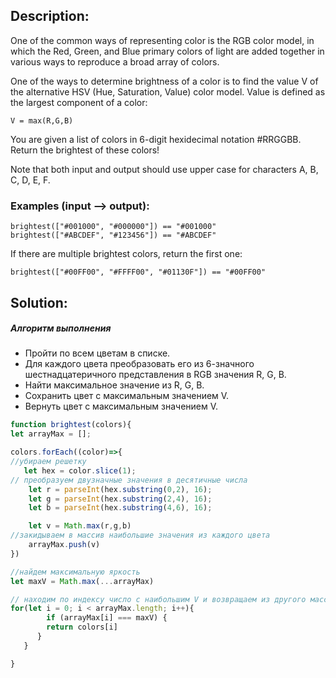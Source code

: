 ## Description:

One of the common ways of representing color is the RGB color model, in which the Red, Green, and Blue primary colors of light are added together in various ways to reproduce a broad array of colors.

One of the ways to determine brightness of a color is to find the value V of the alternative HSV (Hue, Saturation, Value) color model. Value is defined as the largest component of a color:

```
V = max(R,G,B)
```

You are given a list of colors in 6-digit hexidecimal notation #RRGGBB. Return the brightest of these colors!

Note that both input and output should use upper case for characters A, B, C, D, E, F.

### Examples (input --> output):

```
brightest(["#001000", "#000000"]) == "#001000"
brightest(["#ABCDEF", "#123456"]) == "#ABCDEF"

```

If there are multiple brightest colors, return the first one:

```
brightest(["#00FF00", "#FFFF00", "#01130F"]) == "#00FF00"

```

## Solution:

##### Алгоритм выполнения

- Пройти по всем цветам в списке.
- Для каждого цвета преобразовать его из 6-значного шестнадцатеричного представления в RGB значения R, G, B.
- Найти максимальное значение из R, G, B.
- Сохранить цвет с максимальным значением V.
- Вернуть цвет с максимальным значением V.

```javascript
function brightest(colors){
let arrayMax = [];

colors.forEach((color)=>{
//убираем решетку
   let hex = color.slice(1);
// преобразуем двузначные значения в десятичные числа
    let r = parseInt(hex.substring(0,2), 16);
    let g = parseInt(hex.substring(2,4), 16);
    let b = parseInt(hex.substring(4,6), 16);

    let v = Math.max(r,g,b)
//закидываем в массив наибольшие значения из каждого цвета
    arrayMax.push(v)
})

//найдем максимальную яркость
let maxV = Math.max(...arrayMax)

// находим по индексу число с наибольшим V и возвращаем из другого массива число с таким же индексом
for(let i = 0; i < arrayMax.length; i++){
        if (arrayMax[i] === maxV) {
        return colors[i]
      }
   }

}

```
